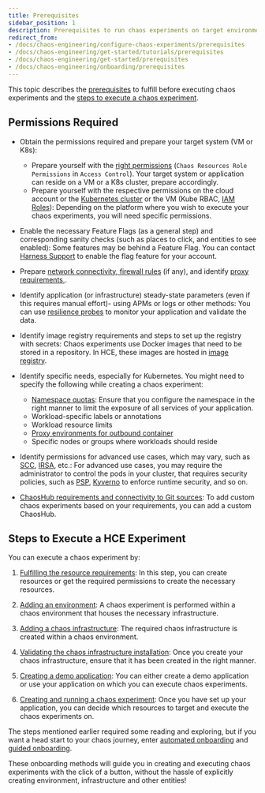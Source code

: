 ```yaml
---
title: Prerequisites
sidebar_position: 1
description: Prerequisites to run chaos experiments on target environments.
redirect_from:
- /docs/chaos-engineering/configure-chaos-experiments/prerequisites
- /docs/chaos-engineering/get-started/tutorials/prerequisites
- /docs/chaos-engineering/get-started/prerequisites
- /docs/chaos-engineering/onboarding/prerequisites
---
```


This topic describes the [prerequisites](#required-permissions) to fulfill before executing chaos experiments and the [steps to execute a chaos experiment](#steps-to-create-and-execute-a-hce-experiment).

## Permissions Required

- Obtain the permissions required and prepare your target system (VM or K8s):
	- Prepare yourself with the [right permissions](https://developer.harness.io/docs/platform/role-based-access-control/rbac-in-harness/) (`Chaos Resources Role Permissions` in `Access Control`). Your target system or application can reside on a VM or a K8s cluster, prepare accordingly.
	- Prepare yourself with the respective permissions on the cloud account or the [Kubernetes cluster](/docs/category/permissions) or the VM (Kube RBAC, [IAM Roles](/docs/chaos-engineering/use-harness-ce/chaos-faults/aws/security-configurations/aws-iam-integration)): Depending on the platform where you wish to execute your chaos experiments, you will need specific permissions.

- Enable the necessary Feature Flags (as a general step) and corresponding sanity checks (such as places to click, and entities to see enabled): Some features may be behind a Feature Flag. You can contact [Harness Support](mailto:support@harness.io) to enable the flag feature for your account.

- Prepare [network connectivity, firewall rules](https://developer.harness.io/docs/platform/references/allowlist-harness-domains-and-ips/) (if any), and identify [proxy requirements](/docs/category/configure-proxy-on-self-managed-enterprise-edition),.

- Identify application (or infrastructure) steady-state parameters (even if this requires manual effort)- using APMs or logs or other methods: You can use [resilience probes](/docs/chaos-engineering/features/resilience-probes/overview) to monitor your application and validate the data.

- Identify image registry requirements and steps to set up the registry with secrets: Chaos experiments use Docker images that need to be stored in a repository. In HCE, these images are hosted in [image registry](/docs/chaos-engineering/features/image-registry).

- Identify specific needs, especially for Kubernetes. You might need to specify the following while creating a chaos experiment:
	- [Namespace quotas](/docs/chaos-engineering/architecture-and-security/security/namespace-considerations): Ensure that you configure the namespace in the right manner to limit the exposure of all services of your application.
	- Workload-specific labels or annotations
	- Workload resource limits
	- [Proxy environments for outbound container](/docs/chaos-engineering/use-harness-ce/chaos-faults/cloud-foundry/permissions/)
	- Specific nodes or groups where workloads should reside

- Identify permissions for advanced use cases, which may vary, such as [SCC](/docs/chaos-engineering/architecture-and-security/security/security-templates/openshift-scc), [IRSA](/docs/chaos-engineering/use-harness-ce/chaos-faults/aws/security-configurations/aws-iam-integration#authentication-methods), etc.: For advanced use cases, you may require the administrator to control the pods in your cluster, that requires security policies, such as [PSP](/docs/chaos-engineering/architecture-and-security/security/security-templates/psp), [Kyverno](/docs/chaos-engineering/architecture-and-security/security/security-templates/kyverno-policies) to enforce runtime security, and so on.

- [ChaosHub requirements and connectivity to Git sources](/docs/chaos-engineering/features/chaos-hubs/add-chaos-hub): To add custom chaos experiments based on your requirements, you can add a custom ChaosHub.

## Steps to Execute a HCE Experiment

You can execute a chaos experiment by:

1. [Fulfilling the resource requirements](/docs/chaos-engineering/getting-started/saas/prerequisites): In this step, you can create resources or get the required permissions to create the necessary resources.

2. [Adding an environment](/docs/chaos-engineering/use-harness-ce/infrastructures/enable-disable#create-environment): A chaos experiment is performed within a chaos environment that houses the necessary infrastructure.

3. [Adding a chaos infrastructure](/docs/chaos-engineering/use-harness-ce/infrastructures/enable-disable#enable-chaos): The required chaos infrastructure is created within a chaos environment.

4. [Validating the chaos infrastructure installation](/docs/chaos-engineering/use-harness-ce/infrastructures/enable-disable#validate-chaos-infrastructure-installation): Once you create your chaos infrastructure, ensure that it has been created in the right manner.

5. [Creating a demo application](/docs/chaos-engineering/getting-started/saas/first-experiment#creating-a-demo-application-and-observability-infrastructure): You can either create a demo application or use your application on which you can execute chaos experiments.

6. [Creating and running a chaos experiment](/docs/chaos-engineering/use-harness-ce/experiments/create-experiments): Once you have set up your application, you can decide which resources to target and execute the chaos experiments on.

The steps mentioned earlier required some reading and exploring, but if you want a head start to your chaos journey, enter [automated onboarding](/docs/chaos-engineering/getting-started/onboarding/automated-onboarding) and [guided onboarding](/docs/chaos-engineering/getting-started/onboarding/guided-onboarding).

These onboarding methods will guide you in creating and executing chaos experiments with the click of a button, without the hassle of explicitly creating environment, infrastructure and other entities!
